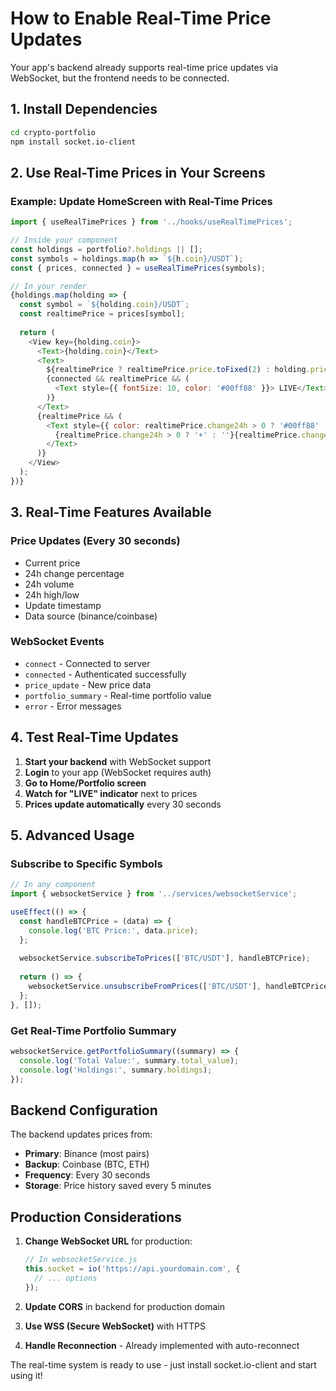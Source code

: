 # How to Enable Real-Time Price Updates

Your app's backend already supports real-time price updates via WebSocket, but the frontend needs to be connected.

## 1. Install Dependencies
```bash
cd crypto-portfolio
npm install socket.io-client
```

## 2. Use Real-Time Prices in Your Screens

### Example: Update HomeScreen with Real-Time Prices

```javascript
import { useRealTimePrices } from '../hooks/useRealTimePrices';

// Inside your component
const holdings = portfolio?.holdings || [];
const symbols = holdings.map(h => `${h.coin}/USDT`);
const { prices, connected } = useRealTimePrices(symbols);

// In your render
{holdings.map(holding => {
  const symbol = `${holding.coin}/USDT`;
  const realtimePrice = prices[symbol];
  
  return (
    <View key={holding.coin}>
      <Text>{holding.coin}</Text>
      <Text>
        ${realtimePrice ? realtimePrice.price.toFixed(2) : holding.price.toFixed(2)}
        {connected && realtimePrice && (
          <Text style={{ fontSize: 10, color: '#00ff88' }}> LIVE</Text>
        )}
      </Text>
      {realtimePrice && (
        <Text style={{ color: realtimePrice.change24h > 0 ? '#00ff88' : '#ff4444' }}>
          {realtimePrice.change24h > 0 ? '+' : ''}{realtimePrice.change24h.toFixed(2)}%
        </Text>
      )}
    </View>
  );
})}
```

## 3. Real-Time Features Available

### Price Updates (Every 30 seconds)
- Current price
- 24h change percentage
- 24h volume
- 24h high/low
- Update timestamp
- Data source (binance/coinbase)

### WebSocket Events
- `connect` - Connected to server
- `connected` - Authenticated successfully
- `price_update` - New price data
- `portfolio_summary` - Real-time portfolio value
- `error` - Error messages

## 4. Test Real-Time Updates

1. **Start your backend** with WebSocket support
2. **Login** to your app (WebSocket requires auth)
3. **Go to Home/Portfolio screen**
4. **Watch for "LIVE" indicator** next to prices
5. **Prices update automatically** every 30 seconds

## 5. Advanced Usage

### Subscribe to Specific Symbols
```javascript
// In any component
import { websocketService } from '../services/websocketService';

useEffect(() => {
  const handleBTCPrice = (data) => {
    console.log('BTC Price:', data.price);
  };
  
  websocketService.subscribeToPrices(['BTC/USDT'], handleBTCPrice);
  
  return () => {
    websocketService.unsubscribeFromPrices(['BTC/USDT'], handleBTCPrice);
  };
}, []);
```

### Get Real-Time Portfolio Summary
```javascript
websocketService.getPortfolioSummary((summary) => {
  console.log('Total Value:', summary.total_value);
  console.log('Holdings:', summary.holdings);
});
```

## Backend Configuration

The backend updates prices from:
- **Primary**: Binance (most pairs)
- **Backup**: Coinbase (BTC, ETH)
- **Frequency**: Every 30 seconds
- **Storage**: Price history saved every 5 minutes

## Production Considerations

1. **Change WebSocket URL** for production:
   ```javascript
   // In websocketService.js
   this.socket = io('https://api.yourdomain.com', {
     // ... options
   });
   ```

2. **Update CORS** in backend for production domain

3. **Use WSS (Secure WebSocket)** with HTTPS

4. **Handle Reconnection** - Already implemented with auto-reconnect

The real-time system is ready to use - just install socket.io-client and start using it!